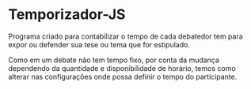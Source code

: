 # Temporizador-JS

Programa criado para contabilizar o tempo de cada debatedor tem para expor ou defender sua tese ou tema que for estipulado.

Como em um debate não tem tempo fixo, por conta da mudança dependendo da quantidade e disponibilidade de horário, temos como alterar nas configurações onde possa definir o tempo do participante.
